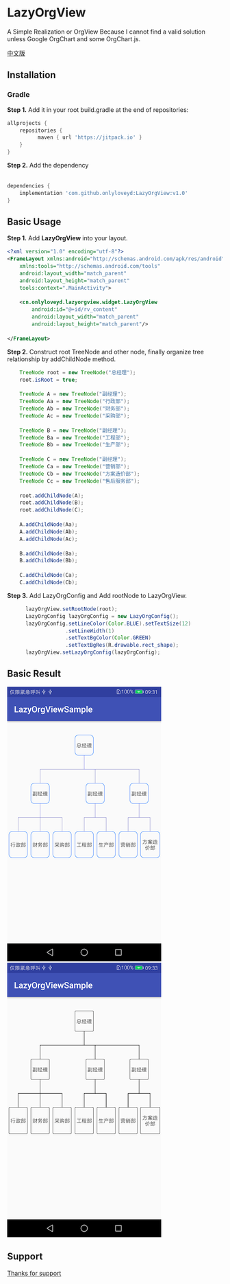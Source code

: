 # LazyOrgView
A Simple Realization or OrgView Because I cannot find a valid solution unless Google OrgChart and some OrgChart.js.

[中文版](http://www.onlyloveyd.cn/article/37)

## Installation
### Gradle
**Step 1.** Add it in your root build.gradle at the end of repositories:
```groovy
allprojects {
    repositories {
	      maven { url 'https://jitpack.io' }
    }
}
``` 
**Step 2.** Add the dependency
```groovy

dependencies {
    implementation 'com.github.onlyloveyd:LazyOrgView:v1.0'
}
```

## Basic Usage
**Step 1.** Add **LazyOrgView** into your layout.
```xml
<?xml version="1.0" encoding="utf-8"?>
<FrameLayout xmlns:android="http://schemas.android.com/apk/res/android"
    xmlns:tools="http://schemas.android.com/tools"
    android:layout_width="match_parent"
    android:layout_height="match_parent"
    tools:context=".MainActivity">

    <cn.onlyloveyd.lazyorgview.widget.LazyOrgView
        android:id="@+id/rv_content"
        android:layout_width="match_parent"
        android:layout_height="match_parent"/>

</FrameLayout>
```
**Step 2.** Construct root TreeNode and other node, finally organize tree relationship by
addChildNode method.
```java
    TreeNode root = new TreeNode("总经理");
    root.isRoot = true;

    TreeNode A = new TreeNode("副经理");
    TreeNode Aa = new TreeNode("行政部");
    TreeNode Ab = new TreeNode("财务部");
    TreeNode Ac = new TreeNode("采购部");

    TreeNode B = new TreeNode("副经理");
    TreeNode Ba = new TreeNode("工程部");
    TreeNode Bb = new TreeNode("生产部");
    
    TreeNode C = new TreeNode("副经理");
    TreeNode Ca = new TreeNode("营销部");
    TreeNode Cb = new TreeNode("方案造价部");
    TreeNode Cc = new TreeNode("售后服务部");
    
    root.addChildNode(A);
    root.addChildNode(B);
    root.addChildNode(C);
    
    A.addChildNode(Aa);
    A.addChildNode(Ab);
    A.addChildNode(Ac);
    
    B.addChildNode(Ba);
    B.addChildNode(Bb);
    
    C.addChildNode(Ca);
    C.addChildNode(Cb);
```
**Step 3.** Add LazyOrgConfig and Add rootNode to LazyOrgView. 
```java
	  lazyOrgView.setRootNode(root);
	  LazyOrgConfig lazyOrgConfig = new LazyOrgConfig();
	  lazyOrgConfig.setLineColor(Color.BLUE).setTextSize(12)
	               .setLineWidth(1)
	               .setTextBgColor(Color.GREEN)
	               .setTextBgRes(R.drawable.rect_shape);
	  lazyOrgView.setLazyOrgConfig(lazyOrgConfig);
```
## Basic Result
![letter](screenshot/1.png)
![symbol](screenshot/2.png)

## Support
[Thanks for support](http://www.onlyloveyd.cn/about)

